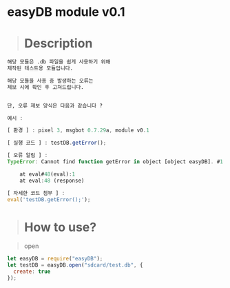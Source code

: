 # easyDB module v0.1

> # Description

```txt
해당 모듈은 .db 파일을 쉽게 사용하기 위해
제작된 테스트용 모듈입니다.

해당 모듈을 사용 중 발생하는 오류는
제보 시에 확인 후 고쳐드립니다.


단, 오류 제보 양식은 다음과 같습니다 ?
```

```js
예시 :

[ 환경 ] : pixel 3, msgbot 0.7.29a, module v0.1

[ 실행 코드 ] : testDB.getError();

[ 오류 알림 ] :
TypeError: Cannot find function getError in object [object easyDB]. #1

	at eval#48(eval):1
	at eval:48 (response)

[ 자세한 코드 첨부 ] :
eval('testDB.getError();');
```

> # How to use?

 > open
 
 ```js
 let easyDB = require("easyDB");
 let testDB = easyDB.open("sdcard/test.db", {
   create: true
 });
 ```